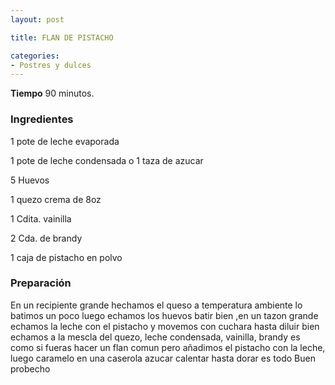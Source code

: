 ```yaml
---
layout: post

title: FLAN DE PISTACHO

categories:
- Postres y dulces
---
```

<b>Tiempo</b> 90 minutos.

<h3>Ingredientes</h3>
1 pote de leche evaporada

1 pote de leche condensada o 1 taza de azucar

5 Huevos

1 quezo crema de 8oz

1 Cdita. vainilla

2 Cda. de brandy

1 caja de pistacho en polvo

<h3>Preparación</h3>
En un recipiente grande hechamos el queso a temperatura ambiente lo batimos un poco luego echamos los huevos batir bien ,en un tazon grande echamos la leche con el pistacho y movemos con cuchara hasta diluir bien echamos a la mescla del quezo, leche condensada, vainilla, brandy es como si fueras hacer un flan comun pero añadimos el pistacho con la leche, luego caramelo en una caserola azucar calentar hasta dorar es todo Buen probecho